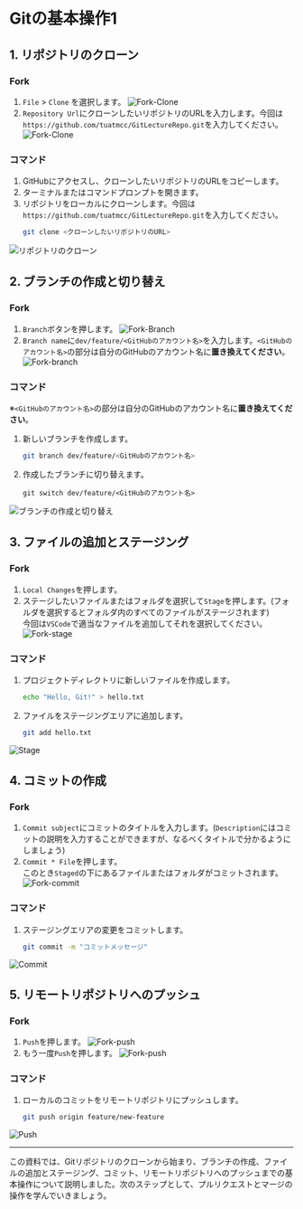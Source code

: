 # Gitの基本操作1

## 1. リポジトリのクローン
### Fork
1. `File` > `Clone` を選択します。
![Fork-Clone](./images/fork/clone.png)
2. `Repository Url`にクローンしたいリポジトリのURLを入力します。今回は`https://github.com/tuatmcc/GitLectureRepo.git`を入力してください。
![Fork-Clone](./images/fork/clone2.png)

### コマンド
1. GitHubにアクセスし、クローンしたいリポジトリのURLをコピーします。
2. ターミナルまたはコマンドプロンプトを開きます。
3. リポジトリをローカルにクローンします。今回は`https://github.com/tuatmcc/GitLectureRepo.git`を入力してください。
    ```sh
    git clone <クローンしたいリポジトリのURL>
    ```
![リポジトリのクローン](./images/clone.png)

## 2. ブランチの作成と切り替え
### Fork
1. `Branch`ボタンを押します。
![Fork-Branch](./images/fork/branch.png)
2. `Branch name`に`dev/feature/<GitHubのアカウント名>`を入力します。`<GitHubのアカウント名>`の部分は自分のGitHubのアカウント名に**置き換えてください**。
![Fork-branch](./images/fork/branch2.png)

### コマンド
※`<GitHubのアカウント名>`の部分は自分のGitHubのアカウント名に**置き換えてください**。
1. 新しいブランチを作成します。
    ```sh
    git branch dev/feature/<GitHubのアカウント名>
    ```
2. 作成したブランチに切り替えます。
    ```
    git switch dev/feature/<GitHubのアカウント名>
    ```

![ブランチの作成と切り替え](./images/branch.png)

## 3. ファイルの追加とステージング
### Fork
1. `Local Changes`を押します。
2. ステージしたいファイルまたはフォルダを選択して`Stage`を押します。(フォルダを選択するとフォルダ内のすべてのファイルがステージされます)\
今回は`VSCode`で適当なファイルを追加してそれを選択してください。
![Fork-stage](./images/fork/stage.png)

### コマンド
1. プロジェクトディレクトリに新しいファイルを作成します。
    ```sh
    echo "Hello, Git!" > hello.txt
    ```
2. ファイルをステージングエリアに追加します。
    ```sh
    git add hello.txt
    ```
![Stage](./images/stage.png)

## 4. コミットの作成
### Fork
1. `Commit subject`にコミットのタイトルを入力します。(`Description`にはコミットの説明を入力することができますが、なるべくタイトルで分かるようにしましょう)
2. `Commit * File`を押します。\
このとき`Staged`の下にあるファイルまたはフォルダがコミットされます。
![Fork-commit](./images/fork/commit.png)

### コマンド
1. ステージングエリアの変更をコミットします。
    ```sh
    git commit -m "コミットメッセージ"
    ```
![Commit](./images/commit.png)

## 5. リモートリポジトリへのプッシュ
### Fork
1. `Push`を押します。
![Fork-push](./images/fork/push.png)
2. もう一度`Push`を押します。
![Fork-push](./images/fork/push2.png)

### コマンド
1. ローカルのコミットをリモートリポジトリにプッシュします。
    ```sh
    git push origin feature/new-feature
    ```
![Push](./images/push.png)

---

この資料では、Gitリポジトリのクローンから始まり、ブランチの作成、ファイルの追加とステージング、コミット、リモートリポジトリへのプッシュまでの基本操作について説明しました。次のステップとして、プルリクエストとマージの操作を学んでいきましょう。
